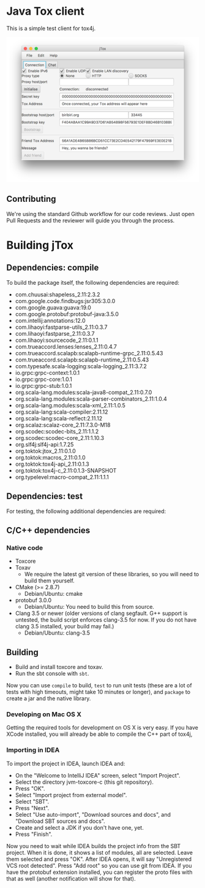 # Java Tox client

This is a simple test client for tox4j.

![Screenshot](doc/screenshot.png)


## Contributing

We're using the standard Github workflow for our code reviews. Just open Pull
Requests and the reviewer will guide you through the process.


# Building jTox

## Dependencies: compile

To build the package itself, the following dependencies are required:

- com.chuusai:shapeless_2.11:2.3.2
- com.google.code.findbugs:jsr305:3.0.0
- com.google.guava:guava:19.0
- com.google.protobuf:protobuf-java:3.5.0
- com.intellij:annotations:12.0
- com.lihaoyi:fastparse-utils_2.11:0.3.7
- com.lihaoyi:fastparse_2.11:0.3.7
- com.lihaoyi:sourcecode_2.11:0.1.1
- com.trueaccord.lenses:lenses_2.11:0.4.7
- com.trueaccord.scalapb:scalapb-runtime-grpc_2.11:0.5.43
- com.trueaccord.scalapb:scalapb-runtime_2.11:0.5.43
- com.typesafe.scala-logging:scala-logging_2.11:3.7.2
- io.grpc:grpc-context:1.0.1
- io.grpc:grpc-core:1.0.1
- io.grpc:grpc-stub:1.0.1
- org.scala-lang.modules:scala-java8-compat_2.11:0.7.0
- org.scala-lang.modules:scala-parser-combinators_2.11:1.0.4
- org.scala-lang.modules:scala-xml_2.11:1.0.5
- org.scala-lang:scala-compiler:2.11.12
- org.scala-lang:scala-reflect:2.11.12
- org.scalaz:scalaz-core_2.11:7.3.0-M18
- org.scodec:scodec-bits_2.11:1.1.2
- org.scodec:scodec-core_2.11:1.10.3
- org.slf4j:slf4j-api:1.7.25
- org.toktok:jtox_2.11:0.1.0
- org.toktok:macros_2.11:0.1.0
- org.toktok:tox4j-api_2.11:0.1.3
- org.toktok:tox4j-c_2.11:0.1.3-SNAPSHOT
- org.typelevel:macro-compat_2.11:1.1.1

## Dependencies: test

For testing, the following additional dependencies are required:


## C/C++ dependencies

### Native code

* Toxcore
* Toxav
  * We require the latest git version of these libraries, so you will need to build them yourself.
* CMake (>= 2.8.7)
  * Debian/Ubuntu: cmake
* protobuf 3.0.0
  * Debian/Ubuntu: You need to build this from source.
* Clang 3.5 or newer (older versions of clang segfault. G++ support is untested, the build script enforces clang-3.5 for now. If you do not have clang 3.5 installed, your build may fail.)
  * Debian/Ubuntu: clang-3.5

## Building

- Build and install toxcore and toxav.
- Run the sbt console with `sbt`.

Now you can use `compile` to build, `test` to run unit tests (these are a lot of
tests with high timeouts, might take 10 minutes or longer), and `package` to
create a jar and the native library.

### Developing on Mac OS X

Getting the required tools for development on OS X is very easy. If you have
XCode installed, you will already be able to compile the C++ part of tox4j,

### Importing in IDEA

To import the project in IDEA, launch IDEA and:

- On the "Welcome to IntelliJ IDEA" screen, select "Import Project".
- Select the directory jvm-toxcore-c (this git repository).
- Press "OK".
- Select "Import project from external model".
- Select "SBT".
- Press "Next".
- Select "Use auto-import", "Download sources and docs", and "Download SBT sources and docs".
- Create and select a JDK if you don't have one, yet.
- Press "Finish".

Now you need to wait while IDEA builds the project info from the SBT project.
When it is done, it shows a list of modules, all are selected. Leave them
selected and press "OK". After IDEA opens, it will say "Unregistered VCS root
detected". Press "Add root" so you can use git from IDEA. If you have the
protobuf extension installed, you can register the proto files with that as
well (another notification will show for that).

